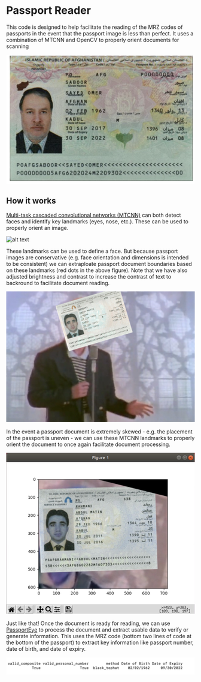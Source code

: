 # Passport Reader

This code is designed to help facilitate the reading of the MRZ codes of passports in the event that the passport image is less than perfect. It uses a combination of MTCNN and OpenCV to properly orient documents for scanning

![alt text](https://raw.githubusercontent.com/leedrake5/Passport-Reader/master/examples/IMG_0343.jpg)


## How it works
[Multi-task cascaded convolutional networks (MTCNN)](https://medium.com/@iselagradilla94/multi-task-cascaded-convolutional-networks-mtcnn-for-face-detection-and-facial-landmark-alignment-7c21e8007923#:~:text=Multi%2Dtask%20Cascaded%20Convolutional%20Networks%20(MTCNN)%20is%20a%20framework,eyes%2C%20nose%2C%20and%20mouth.) can both detect faces and identify key landmarks (eyes, nose, etc.). These can be used to properly orient an image. 

![alt text](https://raw.githubusercontent.com/leedrake5/Passport-Reader/master/examples/MTCNNexample.png)

These landmarks can be used to define a face. But because passport images are conservative (e.g. face orientation and dimensions is intended to be consistent) we can extraploate passport document boundaries based on these landmarks (red dots in the above figure). Note that we have also adjusted brightness and contrast to increase the contrast of text to backround to facilitate document reading. 

![alt text](https://raw.githubusercontent.com/leedrake5/Passport-Reader/master/examples/astley_skew.jpeg)

In the event a passport document is extremely skewed - e.g. the placement of the passport is uneven - we can use these MTCNN landmarks to properly orient the document to once again facilitate document processing. 

![alt text](https://raw.githubusercontent.com/leedrake5/Passport-Reader/master/examples/astley_temp.jpeg)

Just like that! Once the document is ready for reading, we can use [PassportEye](https://github.com/konstantint/PassportEye) to process the document and extract usable data to verify or generate information. This uses the MRZ code (bottom two lines of code at the bottom of the passport) to extract key information like passport number, date of birth, and date of expiry.

![alt text](https://raw.githubusercontent.com/leedrake5/Passport-Reader/master/examples/example_output.jpeg)
